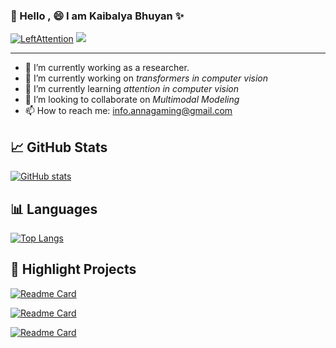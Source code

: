 ### 👋 Hello , 😄 I am Kaibalya Bhuyan ✨

<a href="https://github.com/LeftAttention"><img src="https://komarev.com/ghpvc/?username=LeftAttention" alt="LeftAttention" /></a>
<a href="https://github.com/LeftAttention?tab=followers"><img src="https://img.shields.io/github/followers/LeftAttention"></a>

***

- 🔭 I’m currently working as a researcher.
- 🔭 I’m currently working on *transformers in computer vision*
- 🌱 I’m currently learning *attention in computer vision*
- 👯 I’m looking to collaborate on *Multimodal Modeling*
- 📫 How to reach me: [info.annagaming@gmail.com](mailto:info.annagaming@gmail.com)


## :chart_with_upwards_trend: GitHub Stats

[![GitHub stats](https://github-readme-stats.vercel.app/api?username=LeftAttention&count_private=true&show_icons=true&theme=tokyonight)](hhttps://github.com/LeftAttention)


## :bar_chart: Languages

[![Top Langs](https://github-readme-stats.vercel.app/api/top-langs/?username=LeftAttention&layout=compact)](https://github.com/LeftAttention)

## :panda_face: Highlight Projects

[![Readme Card](https://github-readme-stats.vercel.app/api/pin/?username=LeftAttention&repo=Transformer-Unet&theme=outrun)](https://github.com/LeftAttention/Transformer-Unet)

[![Readme Card](https://github-readme-stats.vercel.app/api/pin/?username=LeftAttention&repo=Attention-Codebase&theme=outrun)](https://github.com/LeftAttention/Attention-Codebase)

[![Readme Card](https://github-readme-stats.vercel.app/api/pin/?username=LeftAttention&repo=image-classification-using-transformers&theme=outrun)](https://github.com/LeftAttention/image-classification-using-transformers)

<!--
**LeftAttention/LeftAttention** is a ✨ _special_ ✨ repository because its `README.md` (this file) appears on your GitHub profile.

Here are some ideas to get you started:

- 🔭 I’m currently working on ...
- 🌱 I’m currently learning ...
- 👯 I’m looking to collaborate on ...
- 🤔 I’m looking for help with ...
- 💬 Ask me about ...
- 📫 How to reach me: ...
- 😄 Pronouns: ...
- ⚡ Fun fact: ...
-->
